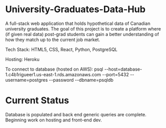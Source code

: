 # University-Graduates-Data-Hub
A full-stack web application that holds hypothetical data of Canadian university graduates. The goal of this project is to create a platform where (if given real data) post-grad students can gain a better understanding of how they match up to the current job market.

Tech Stack: HTML5, CSS, React, Python, PostgreSQL

Hosting: Heroku

To connect to database (hosted on AWS): psql --host=database-1.c4b1rigueer1.us-east-1.rds.amazonaws.com --port=5432 --username=postgres --password --dbname=psqldb

# Current Status

Database is populated and back end generic queries are complete. Beginning work on hosting and front-end dev.
